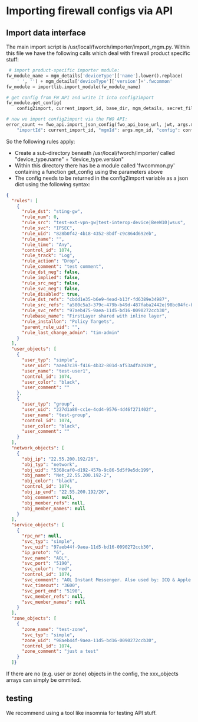 # Importing firewall configs via API

## Import data interface

The main import script is /usr/local/fworch/importer/import_mgm.py. Within this file we have the following calls which deal with firewall product specific stuff:

```python
 # import product-specific importer module:
fw_module_name = mgm_details['deviceType']['name'].lower().replace(
    ' ', '') + mgm_details['deviceType']['version']+'.fwcommon'
fw_module = importlib.import_module(fw_module_name)

# get config from FW API and write it into config2import
fw_module.get_config(
    config2import, current_import_id, base_dir, mgm_details, secret_filename, rulebase_string, config_filename, debug_level)

# now we import config2import via the FWO API:
error_count += fwo_api.import_json_config(fwo_api_base_url, jwt, args.mgm_id, {
    "importId": current_import_id, "mgmId": args.mgm_id, "config": config2import})
```

So the following rules apply:

- Create a sub-directory beneath /usr/local/fworch/importer/ called "device_type.name" + "device_type.version"
- Within this directory there has be a module called 'fwcommon.py' containing a function get_config using the parameters above
- The config needs to be returned in the config2import variable as a json dict using the following syntax:
```json
{
  "rules": [
    {
      "rule_dst": "sting-gw",
      "rule_num": 0,
      "rule_src": "test-ext-vpn-gw|test-interop-device|BeeW10|wsus",
      "rule_svc": "IPSEC",
      "rule_uid": "828b0f42-4b18-4352-8bdf-c9c864d692eb",
      "rule_name": "",
      "rule_time": "Any",
      "control_id": 1074,
      "rule_track": "Log",
      "rule_action": "Drop",
      "rule_comment": "test comment",
      "rule_dst_neg": false,
      "rule_implied": false,
      "rule_src_neg": false,
      "rule_svc_neg": false,
      "rule_disabled": true,
      "rule_dst_refs": "cbdd1e35-b6e9-4ead-b13f-fd6389e34987",
      "rule_src_refs": "a580c5a3-379c-479b-b49d-487faba2442e|98bc04fc-b88b-4283-83ad-7b6899bc1876|2ad18398-e004-4324-af79-634be66941d6|2661ec9f-293f-4c82-8150-4bb6c883ca79",
      "rule_svc_refs": "97aeb475-9aea-11d5-bd16-0090272ccb30",
      "rulebase_name": "FirstLayer shared with inline layer",
      "rule_installon": "Policy Targets",
      "parent_rule_uid": "",
      "rule_last_change_admin": "tim-admin"
    }
  ],
  "user_objects": [
    {
      "user_typ": "simple",
      "user_uid": "aae47c39-f416-4b32-801d-af53adfa1939",
      "user_name": "test-user1",
      "control_id": 1074,
      "user_color": "black",
      "user_comment": ""
    },
    {
      "user_typ": "group",
      "user_uid": "227d1a80-cc1e-4cd4-9576-4d46f271402f",
      "user_name": "test-group",
      "control_id": 1074,
      "user_color": "black",
      "user_comment": ""
    }
  ],
  "network_objects": [
    {
      "obj_ip": "22.55.200.192/26",
      "obj_typ": "network",
      "obj_uid": "5368caf0-d192-457b-9c86-5d5f9e5dc199",
      "obj_name": "Net_22.55.200.192-2",
      "obj_color": "black",
      "control_id": 1074,
      "obj_ip_end": "22.55.200.192/26",
      "obj_comment": null,
      "obj_member_refs": null,
      "obj_member_names": null
    }
  ],
  "service_objects": [
    {
      "rpc_nr": null,
      "svc_typ": "simple",
      "svc_uid": "97aeb44f-9aea-11d5-bd16-0090272ccb30",
      "ip_proto": "6",
      "svc_name": "AOL",
      "svc_port": "5190",
      "svc_color": "red",
      "control_id": 1074,
      "svc_comment": "AOL Instant Messenger. Also used by: ICQ & Apple iChat",
      "svc_timeout": "3600",
      "svc_port_end": "5190",
      "svc_member_refs": null,
      "svc_member_names": null
    }
  ],
  "zone_objects": [
    {
      "zone_name": "test-zone",
      "svc_typ": "simple",
      "zone_uid": "98aeb44f-9aea-11d5-bd16-0090272ccb30",
      "control_id": 1074,
      "zone_comment": "just a test"
    }
  ]}
```
If there are no (e.g. user or zone) objects in the config, the xxx_objects arrays can simply be ommited.

## testing

We recommend using a tool like insomnia for testing API stuff.
